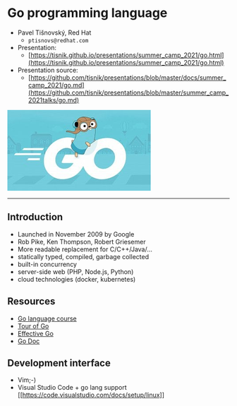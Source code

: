# Go programming language

* Pavel Tišnovský, Red Hat
    - `ptisnovs@redhat.com`
* Presentation:
    - [https://tisnik.github.io/presentations/summer_camp_2021/go.html](https://tisnik.github.io/presentations/summer_camp_2021/go.html)
* Presentation source:
    - [https://github.com/tisnik/presentations/blob/master/docs/summer_camp_2021/go.md](https://github.com/tisnik/presentations/blob/master/summer_camp_2021talks/go.md)

![images/golang_logo.jpg](images/golang_logo.jpg)

---

## Introduction

- Launched in November 2009 by Google
- Rob Pike, Ken Thompson, Robert Griesemer
- More readable replacement for C/C++/Java/...
- statically typed, compiled, garbage collected
- built-in concurrency
- server-side web (PHP, Node.js, Python)
- cloud technologies (docker, kubernetes)

## Resources
- [Go language course](https://github.com/RedHatOfficial/GoCourse)
- [Tour of Go](https://tour.golang.org/welcome/1)
- [Effective Go](https://golang.org/doc/effective_go.html)
- [Go Doc](https://godoc.org/)

## Development interface
- Vim;-)
- Visual Studio Code + go lang support [[https://code.visualstudio.com/docs/setup/linux]]

